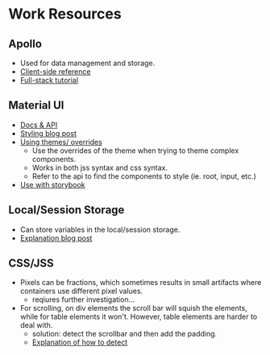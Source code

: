 # Work Resources

## Apollo
* Used for data management and storage.
* [Client-side reference](https://www.apollographql.com/docs/react/)
* [Full-stack tutorial](https://www.apollographql.com/docs/tutorial/introduction/)

## Material UI
* [Docs & API](https://material-ui.com/components/buttons/)
* [Styling blog post](https://codeburst.io/my-journey-to-make-styling-with-material-ui-right-6a44f7c68113)
* [Using themes/ overrides](https://blog.bitsrc.io/how-to-customize-material-ui-theme-v3-2-0-part-3-750db6981a33)
  - Use the overrides of the theme when trying to theme complex components.
  - Works in both jss syntax and css syntax.
  - Refer to the api to find the components to style (ie. root, input, etc.)
* [Use with storybook](https://medium.com/encode/setting-up-storybook-with-material-ui-and-styled-components-5bdacb6db866)

## Local/Session Storage
* Can store variables in the local/session storage.
* [Explanation blog post](https://www.robinwieruch.de/local-storage-react)

## CSS/JSS
* Pixels can be fractions, which sometimes results in small artifacts where containers use different pixel values.
  * reqiures further investigation...
* For scrolling, on div elements the scroll bar will squish the elements, while for table elements it won't. However, table elements are harder to deal with.
  * solution: detect the scrollbar and then add the padding.
  * [Explanation of how to detect](https://medium.com/@jbbpatel94/difference-between-offsetheight-clientheight-and-scrollheight-cfea5c196937)
